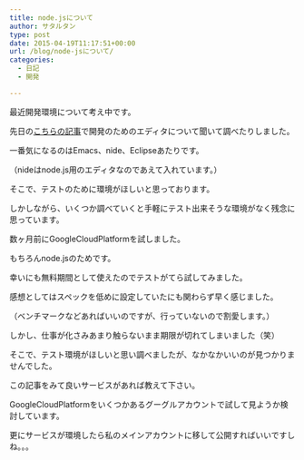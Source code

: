 ```yaml
---
title: node.jsについて
author: サタルタン
type: post
date: 2015-04-19T11:17:51+00:00
url: /blog/node-jsについて/
categories:
  - 日記
  - 開発

---
```

最近開発環境について考え中です。

先日の[こちらの記事][1]で開発のためのエディタについて聞いて調べたりしました。

一番気になるのはEmacs、nide、Eclipseあたりです。
  
（nideはnode.js用のエディタなのであえて入れています。）

そこで、テストのために環境がほしいと思っております。

しかしながら、いくつか調べていくと手軽にテスト出来そうな環境がなく残念に思っています。

数ヶ月前にGoogleCloudPlatformを試しました。

もちろんnode.jsのためです。

幸いにも無料期間として使えたのでテストがてら試してみました。

感想としてはスペックを低めに設定していたにも関わらず早く感じました。
  
（ベンチマークなどあればいいのですが、行っていないので割愛します。）

しかし、仕事が化さみあまり触らないまま期限が切れてしまいました（笑）

そこで、テスト環境がほしいと思い調べましたが、なかなかいいのが見つかりませんでした。

この記事をみて良いサービスがあれば教えて下さい。

GoogleCloudPlatformをいくつかあるグーグルアカウントで試して見ようか検討しています。

更にサービスが環境したら私のメインアカウントに移して公開すればいいですしね。。。

 [1]: http://satarutann.noob.jp/blog/%e9%96%8b%e7%99%ba%e7%92%b0%e5%a2%83%e3%81%ab%e3%81%a4%e3%81%84%e3%81%a6/ "開発環境について"